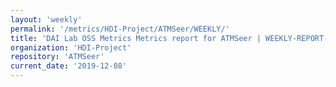 ```yaml
---
layout: 'weekly'
permalink: '/metrics/HDI-Project/ATMSeer/WEEKLY/'
title: 'DAI Lab OSS Metrics Metrics report for ATMSeer | WEEKLY-REPORT-2019-12-08'
organization: 'HDI-Project'
repository: 'ATMSeer'
current_date: '2019-12-08'
---
```

